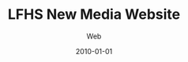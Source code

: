 ---
title: LFHS New Media Website
subtitle: Web
date: 2010-01-01
dateIsApprox: true
description: In high school I developed a web portal where students in the New Media class could upload and share their projects.
icon: lfhsnewmedia.svg
---